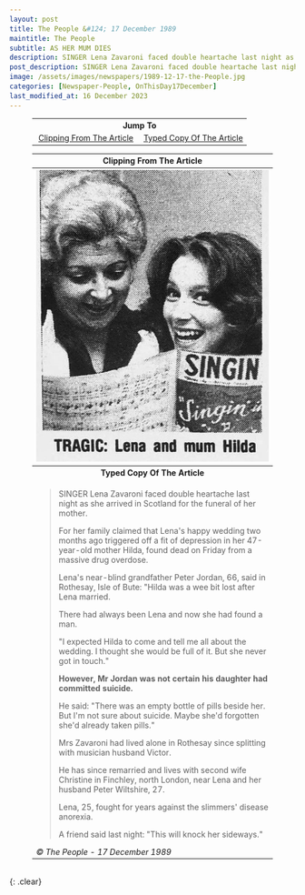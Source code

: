 ```yaml
---
layout: post
title: The People &#124; 17 December 1989
maintitle: The People
subtitle: ﻿AS HER MUM DIES
description: SINGER Lena Zavaroni faced double heartache last night as she arrived in Scotland for the funeral of her mother.
post_description: SINGER Lena Zavaroni faced double heartache last night as she arrived in Scotland for the funeral of her mother.
image: /assets/images/newspapers/1989-12-17-the-People.jpg
categories: [Newspaper-People, OnThisDay17December]
last_modified_at: 16 December 2023
---
```


<figure class="fig3">
<table style="text-align:center;">
<tr><th colspan="2">Jump To</th></tr>
<tr><td style="width:50%;"><a href="#infobox1">Clipping From The Article</a></td><td style="width:50%;"><a href="#infobox2">Typed Copy Of The Article</a></td></tr>
</table>
</figure>

<figure class="fig3">
<table>
<tr id="infobox1"><th>Clipping From The Article</th></tr>
<tr><th><img src="/assets/images/newspapers/1989-12-17-the-People.jpg" class="full-width"></th></tr>
<tr id="infobox2" class="split"><th>Typed Copy Of The Article</th></tr>
<tr><td><blockquote>
<p>SINGER Lena Zavaroni faced double heartache last night as she arrived in Scotland for the funeral of her mother.</p>
<p>For her family claimed that Lena's happy wedding two months ago triggered off a fit of depression in her 47-year-old mother Hilda, found dead on Friday from a massive drug overdose.</p>
<p>Lena's near-blind grandfather Peter Jordan, 66, said in Rothesay, Isle of Bute: "Hilda was a wee bit lost after Lena married.</p>
<p>There had always been Lena and now she had found a man.</p>
<p>"I expected Hilda to come and tell me all about the wedding. I thought she would be full of it. But she never got in touch."</p>
<p><Strong>However, Mr Jordan was not certain his daughter had committed suicide.</strong></p>
<p>He said: "There was an empty bottle of pills beside her. But I'm not sure about suicide. Maybe she'd forgotten she'd already taken pills."</p>
<p>Mrs Zavaroni had lived alone in Rothesay since splitting with musician husband Victor.</p>
<p>He has since remarried and lives with second wife Christine in Finchley, north London, near Lena and her husband Peter Wiltshire, 27.</p>
<p>Lena, 25, fought for years against the slimmers' disease anorexia.</p>
<p>A friend said last night: "This will knock her sideways."</p>
</blockquote>
<cite>&copy; The People - 17 December 1989</cite>
</td></tr>
</table>
</figure>

<br />{: .clear}

<style>
#infobox2 {scroll-margin-top: -3px;}
</style>

